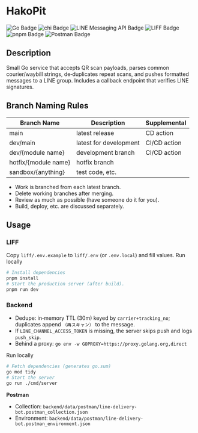 # HakoPit

![Go Badge](https://img.shields.io/badge/Go-00ADD8?logo=go&logoColor=fff&style=for-the-badge)
![chi Badge](https://img.shields.io/badge/chi-4CAF50?style=for-the-badge)
![LINE Messaging API Badge](https://img.shields.io/badge/LINE%20Messaging%20API-00C300?logo=line&logoColor=fff&style=for-the-badge)
![LIFF Badge](https://img.shields.io/badge/LIFF-00C300?logo=line&logoColor=fff&style=for-the-badge)
![pnpm Badge](https://img.shields.io/badge/pnpm-F69220?logo=pnpm&logoColor=fff&style=for-the-badge)
![Postman Badge](https://img.shields.io/badge/Postman-FF6C37?logo=postman&logoColor=fff&style=for-the-badge)

## Description

Small Go service that accepts QR scan payloads, parses common courier/waybill strings, de‑duplicates repeat scans, and pushes formatted messages to a LINE group. Includes a callback endpoint that verifies LINE signatures.

## Branch Naming Rules

| Branch Name          | Description            | Supplemental |
| -------------------- | ---------------------- | ------------ |
| main                 | latest release         | CD action    |
| dev/main             | latest for development | CI/CD action |
| dev/{module name}    | development branch     | CI/CD action |
| hotfix/{module name} | hotfix branch          |              |
| sandbox/{anything}   | test code, etc.        |              |

-   Work is branched from each latest branch.
-   Delete working branches after merging.
-   Review as much as possible (have someone do it for you).
-   Build, deploy, etc. are discussed separately.

## Usage

### LIFF

Copy `liff/.env.example` to `liff/.env` (or `.env.local`) and fill values. Run locally

```bash
# Install dependencies
pnpm install
# Start the production server (after build).
pnpm run dev
```

### Backend

-   Dedupe: in‑memory TTL (30m) keyed by `carrier+tracking_no`; duplicates append `（再スキャン）` to the message.
-   If `LINE_CHANNEL_ACCESS_TOKEN` is missing, the server skips push and logs `push_skip`.
-   Behind a proxy: `go env -w GOPROXY=https://proxy.golang.org,direct`

Run locally

```bash
# Fetch dependencies (generates go.sum)
go mod tidy
# Start the server
go run ./cmd/server
```

**Postman**

-   Collection: `backend/data/postman/line-delivery-bot.postman_collection.json`
-   Environment: `backend/data/postman/line-delivery-bot.postman_environment.json`

